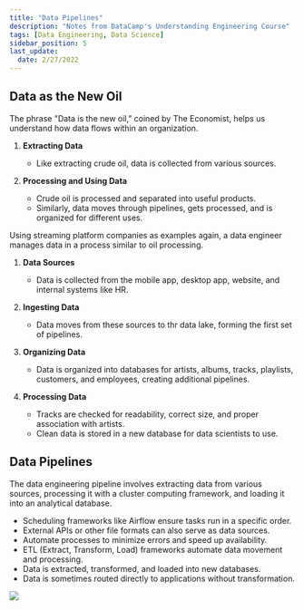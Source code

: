 ```yaml
---
title: "Data Pipelines"
description: "Notes from DataCamp's Understanding Engineering Course"
tags: [Data Engineering, Data Science]
sidebar_position: 5
last_update:
  date: 2/27/2022
---
```





## Data as the New Oil

The phrase "Data is the new oil," coined by The Economist, helps us understand how data flows within an organization.

1. **Extracting Data**
   - Like extracting crude oil, data is collected from various sources.

2. **Processing and Using Data**
   - Crude oil is processed and separated into useful products.
   - Similarly, data moves through pipelines, gets processed, and is organized for different uses.

Using streaming platform companies as examples again, a data engineer manages data in a process similar to oil processing.

1. **Data Sources**
   - Data is collected from the mobile app, desktop app, website, and internal systems like HR.

2. **Ingesting Data**
   - Data moves from these sources to thr data lake, forming the first set of pipelines.

3. **Organizing Data**
   - Data is organized into databases for artists, albums, tracks, playlists, customers, and employees, creating additional pipelines.

4. **Processing Data**
   - Tracks are checked for readability, correct size, and proper association with artists.
   - Clean data is stored in a new database for data scientists to use.


## Data Pipelines

The data engineering pipeline involves extracting data from various sources, processing it with a cluster computing framework, and loading it into an analytical database.

- Scheduling frameworks like Airflow ensure tasks run in a specific order.
- External APIs or other file formats can also serve as data sources.
- Automate processes to minimize errors and speed up availability.
- ETL (Extract, Transform, Load) frameworks automate data movement and processing.
- Data is extracted, transformed, and loaded into new databases.
- Data is sometimes routed directly to applications without transformation.


<div class="img-center">

![](/img/docs/data-pipeliness.png)

</div>